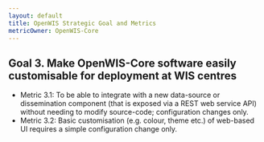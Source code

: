 ```yaml
---
layout: default
title: OpenWIS Strategic Goal and Metrics
metricOwner: OpenWIS-Core
---
```


## Goal 3. Make OpenWIS-Core software easily customisable for deployment at WIS centres ##
- Metric 3.1: To be able to integrate with a new data-source or dissemination component (that is exposed via a REST web service API) without needing to modify source-code; configuration changes only.
- Metric 3.2: Basic customisation (e.g. colour, theme etc.) of web-based UI requires a simple configuration change only.
